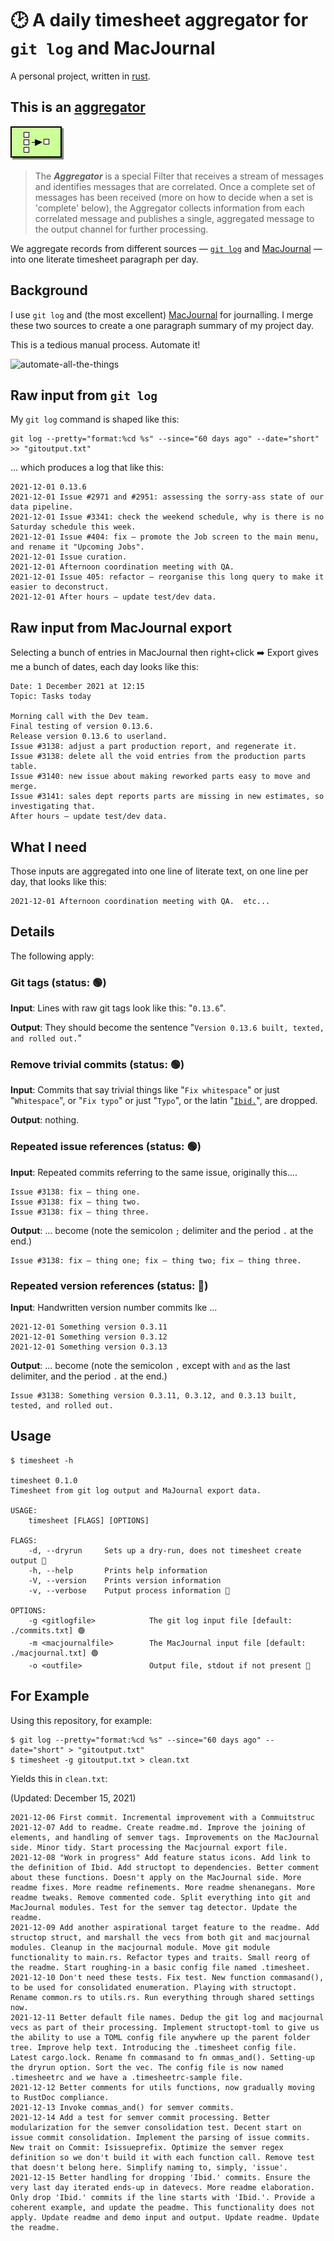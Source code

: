 # 🕑 A daily timesheet aggregator for `git log` and MacJournal

A personal project, written in [rust](https://www.rust-lang.org/).
## This is an [aggregator](https://www.enterpriseintegrationpatterns.com/patterns/messaging/Aggregator.html)

<a href="https://www.enterpriseintegrationpatterns.com/patterns/messaging/Aggregator.html"><img src="./aggregator.gif"></a>

> The ***Aggregator*** is a special Filter that receives a stream of messages and identifies messages that are correlated. Once a complete set of messages has been received (more on how to decide when a set is 'complete' below), the Aggregator collects information from each correlated message and publishes a single, aggregated message to the output channel for further processing.

We aggregate records from different sources — [`git log`](https://git-scm.com/docs/git-log) and [MacJournal](https://danschimpf.com/) — into one literate timesheet paragraph per day.

## Background

I use `git log` and (the most excellent) [MacJournal](https://danschimpf.com/) for journalling.
I merge these two sources to create a one paragraph summary of my project day.

This is a tedious manual process.  Automate it!

<img width="378" alt="automate-all-the-things" src="https://user-images.githubusercontent.com/80144/145323062-b6fadc17-34ff-4369-baea-de9420f9f288.png">

## Raw input from `git log`

My `git log` command is shaped like this:

```
git log --pretty="format:%cd %s" --since="60 days ago" --date="short" >> "gitoutput.txt"
```
... which produces a log that like this:

```
2021-12-01 0.13.6
2021-12-01 Issue #2971 and #2951: assessing the sorry-ass state of our data pipeline.
2021-12-01 Issue #3341: check the weekend schedule, why is there is no Saturday schedule this week.
2021-12-01 Issue #404: fix — promote the Job screen to the main menu, and rename it "Upcoming Jobs".
2021-12-01 Issue curation.
2021-12-01 Afternoon coordination meeting with QA.
2021-12-01 Issue 405: refactor — reorganise this long query to make it easier to deconstruct.
2021-12-01 After hours — update test/dev data.
```
## Raw input from MacJournal export

Selecting a bunch of entries in MacJournal then right+click ➡️ Export gives me a bunch of dates, each day looks like this:

```
Date: 1 December 2021 at 12:15
Topic: Tasks today

Morning call with the Dev team.
Final testing of version 0.13.6.
Release version 0.13.6 to userland.
Issue #3138: adjust a part production report, and regenerate it.
Issue #3138: delete all the void entries from the production parts table.
Issue #3140: new issue about making reworked parts easy to move and merge.
Issue #3141: sales dept reports parts are missing in new estimates, so investigating that.
After hours — update test/dev data.
```
## What I need

Those inputs are aggregated into one line of literate text, on one line per day, that looks like this:

```
2021-12-01 Afternoon coordination meeting with QA.  etc...
```

## Details

The following apply:

### Git tags (status: 🟢)

**Input**: Lines with raw git tags look like this: "`0.13.6`".

**Output**: They should become the sentence "`Version 0.13.6 built, texted, and rolled out.`"

### Remove trivial commits (status: 🟢)

**Input**: Commits that say trivial things like "`Fix whitespace`" or just "`Whitespace`", or "`Fix typo`" or just "`Typo`", or the latin "[`Ibid.`](https://en.wikipedia.org/wiki/Ibid.)", are dropped.

**Output**: nothing.

### Repeated issue references (status: 🟢)

**Input**: Repeated commits referring to the same issue, originally this....
```
Issue #3138: fix — thing one.
Issue #3138: fix — thing two.
Issue #3138: fix — thing three.
```

**Output**: ... become (note the semicolon `;` delimiter and the period `.` at the end.)

```
Issue #3138: fix — thing one; fix — thing two; fix — thing three.
```

### Repeated version references (status: 🔴)

**Input**: Handwritten version number commits lke ...
```
2021-12-01 Something version 0.3.11
2021-12-01 Something version 0.3.12
2021-12-01 Something version 0.3.13
```

**Output**: ... become (note the semicolon `,` except with `and` as the last delimiter, and the period `.` at the end.)

```
Issue #3138: Something version 0.3.11, 0.3.12, and 0.3.13 built, tested, and rolled out.
```

## Usage

```
$ timesheet -h

timesheet 0.1.0
Timesheet from git log output and MaJournal export data.

USAGE:
    timesheet [FLAGS] [OPTIONS]

FLAGS:
    -d, --dryrun     Sets up a dry-run, does not timesheet create output 🔴
    -h, --help       Prints help information
    -V, --version    Prints version information
    -v, --verbose    Putput process information 🔴

OPTIONS:
    -g <gitlogfile>            The git log input file [default: ./commits.txt] 🟢
    -m <macjournalfile>        The MacJournal input file [default: ./macjournal.txt] 🟢
    -o <outfile>               Output file, stdout if not present 🔴
```

## For Example

Using this repository, for example:

```
$ git log --pretty="format:%cd %s" --since="60 days ago" --date="short" > "gitoutput.txt"
$ timesheet -g gitoutput.txt > clean.txt
```

Yields this in `clean.txt`:

(Updated: December 15, 2021)

```
2021-12-06 First commit. Incremental improvement with a Commuitstruc
2021-12-07 Add to readme. Create readme.md. Improve the joining of elements, and handling of semver tags. Improvements on the MacJournal side. Minor tidy. Start processing the Macjournal export file.
2021-12-08 "Work in progress" Add feature status icons. Add link to the definition of Ibid. Add structopt to dependencies. Better comment about these functions. Doesn't apply on the MacJournal side. More readme fixes. More readme refinements. More readme shenanegans. More readme tweaks. Remove commented code. Split everything into git and MacJournal modules. Test for the semver tag detector. Update the readme.
2021-12-09 Add another aspirational target feature to the readme. Add structop struct, and marshall the vecs from both git and macjournal modules. Cleanup in the macjournal module. Move git module functionality to main.rs. Refactor types and traits. Small reorg of the readme. Start roughing-in a basic config file named .timesheet.
2021-12-10 Don't need these tests. Fix test. New function commasand(), to be used for consolidated enumeration. Playing with structopt. Rename common.rs to utils.rs. Run everything through shared settings now.
2021-12-11 Better default file names. Dedup the git log and macjournal vecs as part of their processing. Implement structopt-toml to give us the ability to use a TOML config file anywhere up the parent folder tree. Improve help text. Introducing the .timesheet config file. Latest cargo.lock. Rename fn commasand to fn ommas_and(). Setting-up the dryrun option. Sort the vec. The config file is now named .timesheetrc and we have a .timesheetrc-sample file.
2021-12-12 Better comments for utils functions, now gradually moving to RustDoc compliance.
2021-12-13 Invoke commas_and() for semver commits.
2021-12-14 Add a test for semver commit processing. Better modularization for the semver consolidation test. Decent start on issue commit consolidation. Implement the parsing of issue commits. New trait on Commit: Isissueprefix. Optimize the semver regex definition so we don't build it with each function call. Remove test that doesn't belong here. Simplify naming to, simply, 'issue'.
2021-12-15 Better handling for dropping 'Ibid.' commits. Ensure the very last day iterated ends-up in datevecs. More readme elaboration. Only drop 'Ibid.' commits if the line starts with 'Ibid.'. Provide a coherent example, and update the peadme. This functionality does not apply. Update readme and demo input and output. Update readme. Update the readme.
```